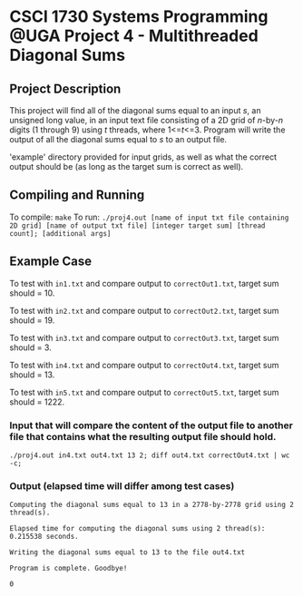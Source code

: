 # CSCI 1730 Systems Programming @UGA Project 4 - Multithreaded Diagonal Sums

## Project Description
This project will find all of the diagonal sums equal to an input *s*, an unsigned long value, in an input text file consisting of a 2D grid of *n*-by-*n* digits (1 through 9) using *t* threads, where 1<=*t*<=3. Program will write the output of all the diagonal sums equal to *s* to an output file. 

'example' directory provided for input grids, as well as what the correct output should be (as long as the target sum is correct as well).

## Compiling and Running
To compile: `make`
To run: `./proj4.out [name of input txt file containing 2D grid] [name of output txt file] [integer target sum] [thread count]; [additional args]`

## Example Case
To test with `in1.txt` and compare output to `correctOut1.txt`, target sum should = 10.

To test with `in2.txt` and compare output to `correctOut2.txt`, target sum should = 19.

To test with `in3.txt` and compare output to `correctOut3.txt`, target sum should = 3.

To test with `in4.txt` and compare output to `correctOut4.txt`, target sum should = 13.

To test with `in5.txt` and compare output to `correctOut5.txt`, target sum should = 1222.

### Input that will compare the content of the output file to another file that contains what the resulting output file should hold.

`./proj4.out in4.txt out4.txt 13 2; diff out4.txt correctOut4.txt | wc -c;`

### Output (elapsed time will differ among test cases)
`Computing the diagonal sums equal to 13 in a 2778-by-2778 grid using 2 thread(s).`

`Elapsed time for computing the diagonal sums using 2 thread(s): 0.215538 seconds.`

`Writing the diagonal sums equal to 13 to the file out4.txt`

`Program is complete. Goodbye!`

`0 `
